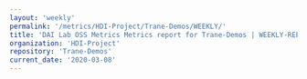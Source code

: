 ```yaml
---
layout: 'weekly'
permalink: '/metrics/HDI-Project/Trane-Demos/WEEKLY/'
title: 'DAI Lab OSS Metrics Metrics report for Trane-Demos | WEEKLY-REPORT-2020-03-08'
organization: 'HDI-Project'
repository: 'Trane-Demos'
current_date: '2020-03-08'
---
```

